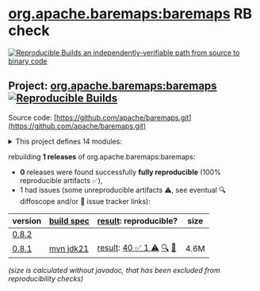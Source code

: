 [org.apache.baremaps:baremaps](https://central.sonatype.com/artifact/org.apache.baremaps/baremaps/versions) RB check
=======

[![Reproducible Builds](https://reproducible-builds.org/images/logos/rb.svg) an independently-verifiable path from source to binary code](https://reproducible-builds.org/)

## Project: [org.apache.baremaps:baremaps](https://central.sonatype.com/artifact/org.apache.baremaps/baremaps/versions) [![Reproducible Builds](https://img.shields.io/endpoint?url=https://raw.githubusercontent.com/jvm-repo-rebuild/reproducible-central/master/content/org/apache/baremaps/badge.json)](https://github.com/jvm-repo-rebuild/reproducible-central/blob/master/content/org/apache/baremaps/README.md)

Source code: [https://github.com/apache/baremaps.git](https://github.com/apache/baremaps.git)

<details><summary>This project defines 14 modules:</summary>

* [org.apache.baremaps:baremaps](https://central.sonatype.com/artifact/org.apache.baremaps/baremaps/overview)
* [org.apache.baremaps:baremaps-csv](https://central.sonatype.com/artifact/org.apache.baremaps/baremaps-csv/overview)
* [org.apache.baremaps:baremaps-data](https://central.sonatype.com/artifact/org.apache.baremaps/baremaps-data/overview)
* [org.apache.baremaps:baremaps-dem](https://central.sonatype.com/artifact/org.apache.baremaps/baremaps-dem/overview)
* [org.apache.baremaps:baremaps-flatgeobuf](https://central.sonatype.com/artifact/org.apache.baremaps/baremaps-flatgeobuf/overview)
* [org.apache.baremaps:baremaps-geopackage](https://central.sonatype.com/artifact/org.apache.baremaps/baremaps-geopackage/overview)
* [org.apache.baremaps:baremaps-geoparquet](https://central.sonatype.com/artifact/org.apache.baremaps/baremaps-geoparquet/overview)
* [org.apache.baremaps:baremaps-maplibre](https://central.sonatype.com/artifact/org.apache.baremaps/baremaps-maplibre/overview)
* [org.apache.baremaps:baremaps-openstreetmap](https://central.sonatype.com/artifact/org.apache.baremaps/baremaps-openstreetmap/overview)
* [org.apache.baremaps:baremaps-pmtiles](https://central.sonatype.com/artifact/org.apache.baremaps/baremaps-pmtiles/overview)
* [org.apache.baremaps:baremaps-postgres](https://central.sonatype.com/artifact/org.apache.baremaps/baremaps-postgres/overview)
* [org.apache.baremaps:baremaps-rpsl](https://central.sonatype.com/artifact/org.apache.baremaps/baremaps-rpsl/overview)
* [org.apache.baremaps:baremaps-shapefile](https://central.sonatype.com/artifact/org.apache.baremaps/baremaps-shapefile/overview)
* [org.apache.baremaps:baremaps-store](https://central.sonatype.com/artifact/org.apache.baremaps/baremaps-store/overview)
</details>

rebuilding **1 releases** of org.apache.baremaps:baremaps:
- **0** releases were found successfully **fully reproducible** (100% reproducible artifacts :white_check_mark:),
- 1 had issues (some unreproducible artifacts :warning:, see eventual :mag: diffoscope and/or :memo: issue tracker links):

| version | [build spec](/BUILDSPEC.md) | [result](https://reproducible-builds.org/docs/jvm/): reproducible? | size |
| -- | --------- | ------ | -- |
| [0.8.2](https://central.sonatype.com/artifact/org.apache.baremaps/baremaps/0.8.2/pom) | | | |
| [0.8.1](https://central.sonatype.com/artifact/org.apache.baremaps/baremaps/0.8.1/pom) | [mvn jdk21](baremaps-0.8.1.buildspec) | [result](baremaps-0.8.1.buildinfo): [40 :white_check_mark:  1 :warning:](baremaps-0.8.1.buildcompare) [:mag:](baremaps-0.8.1.diffoscope) [:memo:](https://github.com/apache/incubator-baremaps/pull/951) | 4.6M |

<i>(size is calculated without javadoc, that has been excluded from reproducibility checks)</i>
